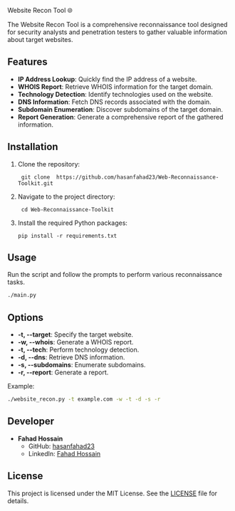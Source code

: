Website Recon Tool 🌐

The Website Recon Tool is a comprehensive reconnaissance tool designed for security analysts and penetration testers to gather valuable information about target websites.

## Features
- **IP Address Lookup**: Quickly find the IP address of a website.
- **WHOIS Report**: Retrieve WHOIS information for the target domain.
- **Technology Detection**: Identify technologies used on the website.
- **DNS Information**: Fetch DNS records associated with the domain.
- **Subdomain Enumeration**: Discover subdomains of the target domain.
- **Report Generation**: Generate a comprehensive report of the gathered information.

## Installation
1. Clone the repository:
   ```
    git clone  https://github.com/hasanfahad23/Web-Reconnaissance-Toolkit.git
   ```
2. Navigate to the project directory:
   ```
    cd Web-Reconnaissance-Toolkit 
   ```
3. Install the required Python packages:
   ```
   pip install -r requirements.txt
   
   ```
   

## Usage
Run the script and follow the prompts to perform various reconnaissance tasks.

```bash
./main.py
```

## Options
- **-t, --target**: Specify the target website.
- **-w, --whois**: Generate a WHOIS report.
- **-t, --tech**: Perform technology detection.
- **-d, --dns**: Retrieve DNS information.
- **-s, --subdomains**: Enumerate subdomains.
- **-r, --report**: Generate a report.

Example:
```bash
./website_recon.py -t example.com -w -t -d -s -r
```

## Developer
- **Fahad Hossain**
  - GitHub: [hasanfahad23](https://github.com/hasanfahad23)
  - LinkedIn: [Fahad Hossain](https://www.linkedin.com/in/fahad-hossain-bb3637278/)

## License
This project is licensed under the MIT License. See the [LICENSE](LICENSE) file for details.

